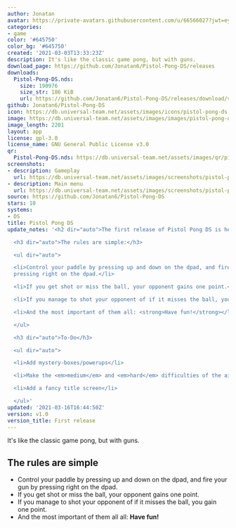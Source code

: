 ```yaml
---
author: Jonatan
avatar: https://private-avatars.githubusercontent.com/u/66566027?jwt=eyJhbGciOiJIUzI1NiIsInR5cCI6IkpXVCJ9.eyJpc3MiOiJnaXRodWIuY29tIiwiYXVkIjoicmF3LmdpdGh1YnVzZXJjb250ZW50LmNvbSIsImtleSI6ImtleTEiLCJleHAiOjE3MzQ2MzI4ODAsIm5iZiI6MTczNDYzMTY4MCwicGF0aCI6Ii91LzY2NTY2MDI3In0.vY61tTJ-0jyUxjw4XVkiz8m7hKogDbv7d9_kpNncUo0&v=4
categories:
- game
color: '#645750'
color_bg: '#645750'
created: '2021-03-03T13:33:23Z'
description: It's like the classic game pong, but with guns.
download_page: https://github.com/Jonatan6/Pistol-Pong-DS/releases
downloads:
  Pistol-Pong-DS.nds:
    size: 190976
    size_str: 186 KiB
    url: https://github.com/Jonatan6/Pistol-Pong-DS/releases/download/v1.0/Pistol-Pong-DS.nds
github: Jonatan6/Pistol-Pong-DS
icon: https://db.universal-team.net/assets/images/icons/pistol-pong-ds.png
image: https://db.universal-team.net/assets/images/images/pistol-pong-ds.png
image_length: 2201
layout: app
license: gpl-3.0
license_name: GNU General Public License v3.0
qr:
  Pistol-Pong-DS.nds: https://db.universal-team.net/assets/images/qr/pistol-pong-ds-nds.png
screenshots:
- description: Gameplay
  url: https://db.universal-team.net/assets/images/screenshots/pistol-pong-ds/gameplay.png
- description: Main menu
  url: https://db.universal-team.net/assets/images/screenshots/pistol-pong-ds/main-menu.png
source: https://github.com/Jonatan6/Pistol-Pong-DS
stars: 10
systems:
- DS
title: Pistol Pong DS
update_notes: '<h2 dir="auto">The first release of Pistol Pong DS is here!</h2>

  <h3 dir="auto">The rules are simple:</h3>

  <ul dir="auto">

  <li>Control your paddle by pressing up and down on the dpad, and fire your gun by
  pressing right on the dpad.</li>

  <li>If you get shot or miss the ball, your opponent gains one point.</li>

  <li>If you manage to shot your opponent of if it misses the ball, you gain one point.</li>

  <li>And the most important of them all: <strong>Have fun!</strong></li>

  </ul>

  <h3 dir="auto">To-Do</h3>

  <ul dir="auto">

  <li>Add mystery-boxes/powerups</li>

  <li>Make the <em>medium</em> and <em>hard</em> difficulties of the ai stronger</li>

  <li>Add a fancy title screen</li>

  </ul>'
updated: '2021-03-16T16:44:50Z'
version: v1.0
version_title: First release
---
```

It's like the classic game pong, but with guns.

## The rules are simple
* Control your paddle by pressing up and down on the dpad, and fire your gun by pressing right on the dpad.
* If you get shot or miss the ball, your opponent gains one point.
* If you manage to shot your opponent of if it misses the ball, you gain one point.
* And the most important of them all all: **Have fun!**